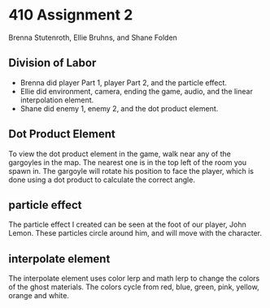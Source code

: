 # 410 Assignment 2
Brenna Stutenroth, Ellie Bruhns, and Shane Folden


## Division of Labor
- Brenna did player Part 1, player Part 2, and the particle effect.
- Ellie did environment, camera, ending the game, audio, and the linear interpolation element.
- Shane did enemy 1, enemy 2, and the dot product element.

## Dot Product Element
To view the dot product element in the game, walk near any of the gargoyles in the map. The nearest one is in the top left of the room you spawn in.
The gargoyle will rotate his position to face the player, which is done using a dot product to calculate the correct angle.

## particle effect
The particle effect I created can be seen at the foot of our player, John Lemon.  These
particles circle around him, and will move with the character.

## interpolate element
The interpolate element uses color lerp and math lerp to change the colors of the ghost materials. The colors cycle from red, blue, green, pink, yellow, orange and white. 